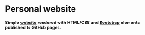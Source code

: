 # Personal website 

#### Simple [website](https://leeprout.github.io/) rendered with HTML/CSS and [Bootstrap](https://getbootstrap.com/docs/5.0/getting-started/introduction/) elements published to GitHub pages. 
